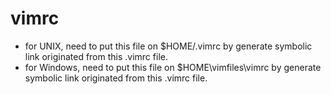 # vimrc
- for UNIX, need to put this file on $HOME/.vimrc by generate symbolic link originated from this .vimrc file.
- for Windows, need to put this file on $HOME\vimfiles\vimrc by generate symbolic link originated from this .vimrc file.
